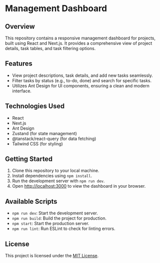 # Management Dashboard

## Overview
This repository contains a responsive management dashboard for projects, built using React and Next.js. It provides a comprehensive view of project details, task tables, and task filtering options.

## Features
- View project descriptions, task details, and add new tasks seamlessly.
- Filter tasks by status (e.g., to-do, done) and search for specific tasks.
- Utilizes Ant Design for UI components, ensuring a clean and modern interface.

## Technologies Used
- React
- Next.js
- Ant Design
- Zustand (for state management)
- @tanstack/react-query (for data fetching)
- Tailwind CSS (for styling)

## Getting Started
1. Clone this repository to your local machine.
2. Install dependencies using `npm install`.
3. Run the development server with `npm run dev`.
4. Open [http://localhost:3000](http://localhost:3000) to view the dashboard in your browser.

## Available Scripts
- `npm run dev`: Start the development server.
- `npm run build`: Build the project for production.
- `npm start`: Start the production server.
- `npm run lint`: Run ESLint to check for linting errors.

## License
This project is licensed under the [MIT License](LICENSE).
